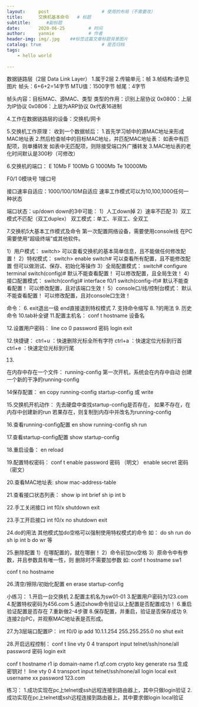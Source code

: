 ```yaml
---
layout:     post                    # 使用的布局（不需要改）
title:      交换机基本命令   # 标题 
subtitle:      #副标题
date:       2020-06-25         # 时间
author:     yanmie             # 作者
header-img: img/.jpg    ##标签这篇文章标题背景图片
catalog: true                       # 是否归档
tags:                               
    - hello world
  
---
```


数据链路层（2层 Data Link Layer）
1.属于2层
2.传输单元：帧
3.帧结构:请参见图片
  帧头：6+6+2=14字节
  MTU值：1500字节
  帧尾：4字节
  
  帧头内容：目标MAC、源MAC、类型
  类型的作用：识别上层协议
  0x0800：上层为IP协议
  0x0806：上层为ARP协议
  0x代表16进制

4.工作在数据链路层的设备：交换机/网卡

5.交换机工作原理：
收到一个数据帧后：
1.首先学习帧中的源MAC地址来形成MAC地址表
2.然后检查帧中的目标MAC地址，并匹配MAC地址表：
   如表中有匹配项，则单播转发
   如表中无匹配项，则除接受端口外广播转发
3.MAC地址表的老化时间默认是300秒（可修改）

6.交换机的端口：
E 10Mb
F 100Mb
G 1000Mb
Te 10000Mb

F0/1
0模块号
1接口号

接口速率自适应：1000/100/10M自适应
速率工作模式可以为10,100,1000任何一种状态

端口状态：up/down
down的3中可能：
1）人工down掉
2）速率不匹配
3）双工模式不匹配（双工duplex）
   双工模式：单工、半双工、全双工

7.交换机5大基本工作模式及命令
第一次配置网络设备，需要使用console线
在PC需要使用“超级终端”或其他软件。

1）用户模式：
switch>
可以查看交换机的基本简单信息，且不能做任何修改配置！
2）特权模式：
switch> enable
switch#
可以查看所有配置，且不能修改配置
但可以做测试、保存、初始化等操作
3）全局配置模式：
switch# configure terminal
switch(config)#
默认不能查看配置！
可以修改配置，且全局生效！
4）接口配置模式：
switch(config)# interface f0/1
switch(config-if)#
默认不能查看配置！
可以修改配置，且对该端口生效！
5）console口/线/控制台模式：
默认不能查看配置！
可以修改配置，且对console口生效！

命令：
6. exit退出一级
   end直接退到特权模式
7. 支持命令缩写
8. ?的用法
9. 历史命令
10.tab补全键
11.配置主机名：
conf t
hostname 设备名

12.设置用户密码：
line co 0
password 密码
login
exit

12.快捷键：
ctrl+u ：快速删除光标全所有字符
ctrl+a ：快速定位光标到行首
ctrl+e ：快速定位光标到行尾

13.
在内存中存在一个文件：
running-config
第一次开机，系统会在内存中自动
创建一个新的干净的running-config

14保存配置：
en
copy running-config startup-config
或
write

15.交换机开机动作：
先去硬盘中查找startup-config是否存在，
如果不存在，在内存中创建新的run
若果存在，则复制到内存中并改名为running-config

16.查看running-config配置
en
show running-config
sh run

17.查看startup-config配置
show startup-config

18.重启设备：
en
reload

19.配置特权密码：
conf t
enable password 密码  （明文）
enable secret 密码   （密文）

20.查看MAC地址表:
show mac-address-table

21.查看接口状态列表：
show ip int brief
sh ip int b

22.手工关闭接口
int f0/x
  shutdown
  exit

23.手工开启接口
int f0/x
  no shutdown
  exit

24.do的用法
其他模式加do空格可以强制使用特权模式的命令
如：
do sh run
do sh ip int b
do wr
等

25.删除配置
1）在哪配置的，就在哪删！
2）命令前加no空格
3）原命令中有参数，并且参数具有唯一性，则
   删除时不需要加参数
如:
conf t
hostname sw1

conf t
no hostname

26.清空/擦除/初始化配置
en
erase startup-config


小练习：
1.开启一台交换机
2.配置主机名为sw01-01
3.配置用户密码为123.com
4.配置特权密码为456.com
5.通过show命令验证以上配置是否配置成功！
6.重启验证配置是否存在
7.重新做2-4步骤
8.保存配置，并重启，验证是否保存成功
9.连接2台PC，并观察MAC地址表是否形成。

27.为3层端口配置IP：
int f0/0
  ip add 10.1.1.254 255.255.255.0
  no shut
  exit

28.开启远程控制：
conf t
line vty 0 4
  transport input telnet/ssh/none/all
  password  密码
  login
  exit

conf t
hostname r1
ip domain-name r1.qf.com
crypto key generate rsa  生成密钥对！
line vty 0 4
  transport input telnet/ssh/none/all
  login local
  exit
username xx password 123.com

练习：
1.成功实现在pc上telnet或ssh远程连接到路由器上，其中只做login验证
2.成功实现在pc上telnet或ssh远程连接到路由器上，其中要求做login local验证